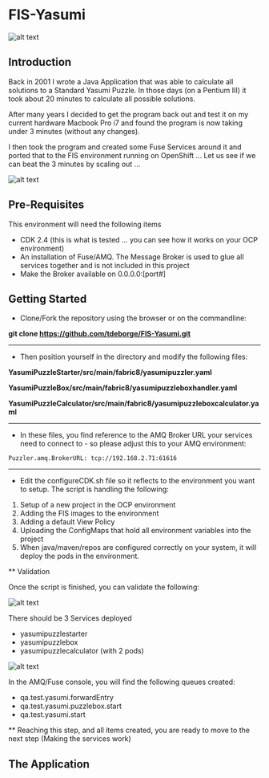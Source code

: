 # FIS-Yasumi

![alt text](https://github.com/tdeborge/FIS-Yasumi/blob/master/src/site/images/pieces.png "Introduction puzzle box")

## Introduction

Back in 2001 I wrote a Java Application that was able to calculate all solutions to a Standard Yasumi Puzzle. In those days (on a Pentium III) it took about 20 minutes to calculate
all possible solutions.

After many years I decided to get the program back out and test it on my current hardware Macbook Pro i7 and found the program is now taking under 3 minutes (without any changes).

I then took the program and created some Fuse Services around it and ported that to the FIS environment running on OpenShift ... Let us see if we can beat the 3 minutes by scaling out ...

![alt text](https://github.com/tdeborge/FIS-Yasumi/blob/master/src/site/images/solutionarchitecture.png "Scale-out image")

## Pre-Requisites

This environment will need the following items

* CDK 2.4 (this is what is tested ... you can see how it works on your OCP environment)
* An installation of Fuse/AMQ. The Message Broker is used to glue all services together and is not included in this project
* Make the Broker available on 0.0.0.0:[port#]

## Getting Started

* Clone/Fork the repository using the browser or on the commandline:

**git clone https://github.com/tdeborge/FIS-Yasumi.git**

---

* Then position yourself in the directory and modify the following files:

**YasumiPuzzleStarter/src/main/fabric8/yasumipuzzler.yaml**

**YasumiPuzzleBox/src/main/fabric8/yasumipuzzleboxhandler.yaml**

**YasumiPuzzleCalculator/src/main/fabric8/yasumipuzzleboxcalculator.yaml**

---

* In these files, you find reference to the AMQ Broker URL your services need to connect to - so please adjust this to your AMQ environment:

```
Puzzler.amq.BrokerURL: tcp://192.168.2.71:61616
```

---

* Edit the configureCDK.sh file so it reflects to the environment you want to setup. The script is handling the following:

1. Setup of a new project in the OCP environment
1. Adding the FIS images to the environment
1. Adding a default View Policy
1. Uploading the ConfigMaps that hold all environment variables into the project
1. When java/maven/repos are configured correctly on your system, it will deploy the pods in the environment.

** Validation

Once the script is finished, you can validate the following:

![alt text](https://github.com/tdeborge/FIS-Yasumi/blob/master/src/site/images/ocppods.png "OpenShift Console View")

There should be 3 Services deployed

* yasumipuzzlestarter
* yasumipuzzlebox
* yasumipuzzlecalculator (with 2 pods)

![alt text](https://github.com/tdeborge/FIS-Yasumi/blob/master/src/site/images/amqView.png "AMQ Queue Creation")

In the AMQ/Fuse console, you will find the following queues created:

* qa.test.yasumi.forwardEntry
* qa.test.yasumi.puzzlebox.start
* qa.test.yasumi.start

** Reaching this step, and all items created, you are ready to move to the next step (Making the services work)

## The Application



